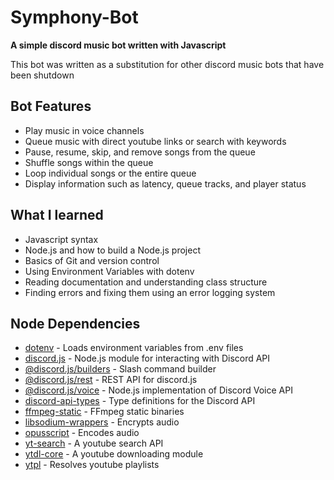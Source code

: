 # Symphony-Bot
**A simple discord music bot written with Javascript**

This bot was written as a substitution for other discord music bots that have been shutdown

## Bot Features
- Play music in voice channels
- Queue music with direct youtube links or search with keywords
- Pause, resume, skip, and remove songs from the queue
- Shuffle songs within the queue
- Loop individual songs or the entire queue
- Display information such as latency, queue tracks, and player status

## What I learned
- Javascript syntax
- Node.js and how to build a Node.js project
- Basics of Git and version control
- Using Environment Variables with dotenv
- Reading documentation and understanding class structure
- Finding errors and fixing them using an error logging system

## Node Dependencies
- [dotenv](https://www.npmjs.com/package/dotenv) - Loads environment variables from .env files
- [discord.js](https://www.npmjs.com/package/discord.js) - Node.js module for interacting with Discord API
- [@discord.js/builders](https://www.npmjs.com/package/@discordjs/builders) - Slash command builder
- [@discord.js/rest](https://www.npmjs.com/package/@discordjs/rest) - REST API for discord.js
- [@discord.js/voice](https://www.npmjs.com/package/@discordjs/voice) - Node.js implementation of Discord Voice API
- [discord-api-types](https://www.npmjs.com/package/discord-api-types) - Type definitions for the Discord API
- [ffmpeg-static](https://www.npmjs.com/package/ffmpeg-static) - FFmpeg static binaries
- [libsodium-wrappers](https://www.npmjs.com/package/libsodium-wrappers) - Encrypts audio
- [opusscript](https://www.npmjs.com/package/opusscript) - Encodes audio
- [yt-search](https://www.npmjs.com/package/yt-search) - A youtube search API
- [ytdl-core](https://www.npmjs.com/package/ytdl-core) - A youtube downloading module
- [ytpl](https://www.npmjs.com/package/ytpl) - Resolves youtube playlists
